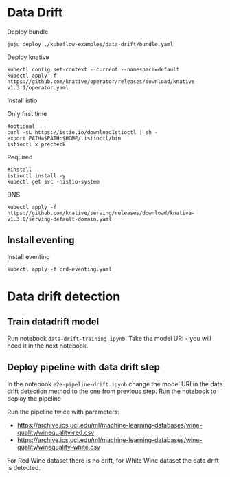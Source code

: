 # Data Drift

Deploy bundle

````
juju deploy ./kubeflow-examples/data-drift/bundle.yaml
````

Deploy knative

```
kubectl config set-context --current --namespace=default
kubectl apply -f https://github.com/knative/operator/releases/download/knative-v1.3.1/operator.yaml
```

Install istio

Only first time

```
#optional
curl -sL https://istio.io/downloadIstioctl | sh -
export PATH=$PATH:$HOME/.istioctl/bin
istioctl x precheck
```

Required

```
#install
istioctl install -y
kubectl get svc -nistio-system
```

DNS

```
kubectl apply -f https://github.com/knative/serving/releases/download/knative-v1.3.0/serving-default-domain.yaml
```

## Install eventing

Install eventing

```
kubectl apply -f crd-eventing.yaml
```

# Data drift detection
## Train datadrift model

Run notebook `data-drift-training.ipynb`. Take the model URI - you will need it
in the next notebook.

## Deploy pipeline with data drift step

In the notebook `e2e-pipeline-drift.ipynb` change the model URI in the data
drift detection method to the one from previous step. Run the notebook to deploy
the pipeline

Run the pipeline twice with parameters:

- https://archive.ics.uci.edu/ml/machine-learning-databases/wine-quality/winequality-red.csv
- https://archive.ics.uci.edu/ml/machine-learning-databases/wine-quality/winequality-white.csv

For Red Wine dataset there is no drift, for White Wine dataset the data drift is
detected.


